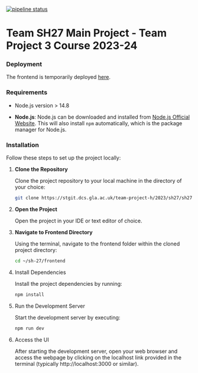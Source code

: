 [![pipeline status](https://stgit.dcs.gla.ac.uk/team-project-h/2023/sh27/sh27-main/badges/main/pipeline.svg)](https://stgit.dcs.gla.ac.uk/team-project-h/2023/sh27/sh27-main/-/commits/main)

# Team SH27 Main Project - Team Project 3 Course 2023-24

### Deployment

The frontend is temporarily deployed [here](https://plotly.pietervantuijl.com).

### Requirements

- Node.js version > 14.8

- **Node.js**: Node.js can be downloaded and installed from [Node.js Official Website](https://nodejs.org/en/download). This will also install `npm` automatically, which is the package manager for Node.js.

### Installation

Follow these steps to set up the project locally:

1. **Clone the Repository**

   Clone the project repository to your local machine in the directory of your choice:

   ```sh
   git clone https://stgit.dcs.gla.ac.uk/team-project-h/2023/sh27/sh27-main.git
   ```

2. **Open the Project**

   Open the project in your IDE or text editor of choice.

3. **Navigate to Frontend Directory**

   Using the terminal, navigate to the frontend folder within the cloned project directory:

   ```sh
   cd ~/sh-27/frontend
   ```

4. Install Dependencies

   Install the project dependencies by running:

   ```sh
   npm install
   ```

5. Run the Development Server

   Start the development server by executing:

   ```sh
   npm run dev
   ```

6. Access the UI

   After starting the development server, open your web browser and access the webpage by clicking on the localhost link provided in the terminal (typically http://localhost:3000 or similar).
